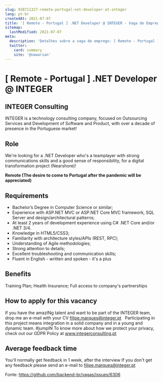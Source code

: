 ```yaml
---
slug: 938711327-remote-portugal-net-developer-at-integer
lang: pt-br
createdAt: 2021-07-07
title: '[ Remote - Portugal ] .NET Developer @ INTEGER - Vaga de Emprego'
sitemap:
  lastModified: 2021-07-07
meta:
  description: 'Detalhes sobre a vaga de emprego: [ Remote - Portugal ] .NET Developer @ INTEGER'
  twitter:
    card: summary
    site: '@nawarian'
---
```


# [ Remote - Portugal ] .NET Developer @ INTEGER

## INTEGER Consulting

INTEGER is a technology consulting company, focused on Outsourcing Services and Development of Software and Product, with over a decade of presence in the Portuguese market!

## Role

We're looking for a .NET Developer who's a teamplayer with strong communications skills and a good sense of responsibility, for a digital transformation project (Nearshore)!

**Remote (The desire to come to Portugal after the pandemic will be appreciated)**

## Requirements

- Bachelor’s Degree in Computer Science or similar;
- Experience with ASP.NET MVC or ASP.NET Core MVC framework, SQL Server and design/architectural patterns;
- At least 2 years of development experience using C# .NET Core and/or .NET 3/4.
- Knowledge in HTML5/CSS3;
- Familiarity with architecture styles/APIs (REST, RPC);
- Understanding of Agile methodologies;
- Strong attention to details;
- Excellent troubleshooting and communication skills;
- Fluent in English - written and spoken - it's a plus

## Benefits

Training Plan;
Health Insurance;
Full access to company's partnerships

## How to apply for this vacancy

If you have the amazINg talent and want to be part of the INTEGER team, drop me an e-mail with your CV filipe.marques@integer.pt
 
Participating in this project means integration in a solid company and in a young and dynamic team. #jumpIN
To know more about how we protect your privacy, check out our GDPR Policy at www.integerconsulting.pt

## Average feedback time
You'll normally get feedback in 1 week, after the interview
If you don't get any feedback please send an e-mail to filipe.marques@integer.pt


Fonte: https://github.com/backend-br/vagas/issues/6306